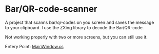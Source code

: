 # Bar/QR-code-scanner
A project that scanns bar/qr-codes on you screen and saves the message to your clipboard.
I use the ZXing library to decode the Bar/QR-code.

Not working properly with two or more screens, but you can still use it.

Entery Point: [MainWindow.cs](QRcodeScanner/MainWindow.cs)
